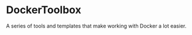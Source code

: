 DockerToolbox
=============

A series of tools and templates that make working with Docker a lot easier.
